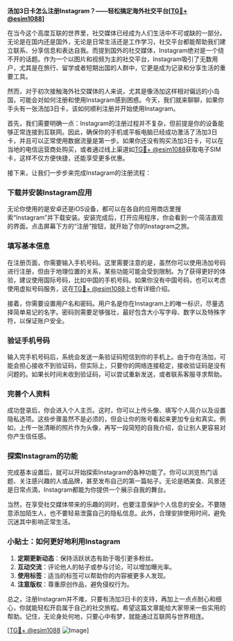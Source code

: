 **汤加3日卡怎么注册Instagram？——轻松搞定海外社交平台[[TG💪+ @esim1088](https://t.me/s/esim1088)]**

在当今这个高度互联的世界里，社交媒体已经成为人们生活中不可或缺的一部分。无论是在国内还是国外，无论是日常生活还是工作学习，社交平台都能帮助我们建立联系、分享信息和表达自我。而提到国外的社交媒体，Instagram绝对是一个绕不开的话题。作为一个以图片和视频为主的社交平台，Instagram吸引了无数用户，尤其是在旅行、留学或者短期出国的人群中，它更是成为记录和分享生活的重要工具。

然而，对于初次接触海外社交媒体的人来说，尤其是像汤加这样相对偏远的小岛国，可能会对如何注册和使用Instagram感到困惑。今天，我们就来聊聊，如果你手头有一张汤加3日卡，该如何顺利注册并开始使用Instagram。

首先，我们需要明确一点：Instagram的注册过程并不复杂，但前提是你的设备能够正常连接到互联网。因此，确保你的手机或平板电脑已经成功激活了汤加3日卡，并且可以正常使用数据流量是第一步。如果你还没有购买汤加3日卡，可以在当地的电信运营商处购买，或者通过线上渠道如[TG💪+ @esim1088](https://t.me/s/esim1088)获取电子SIM卡，这样不仅方便快捷，还能享受更多优惠。

接下来，让我们一步步来完成Instagram的注册流程：

### **下载并安装Instagram应用**

无论你使用的是安卓还是iOS设备，都可以在各自的应用商店里搜索“Instagram”并下载安装。安装完成后，打开应用程序，你会看到一个简洁直观的界面。点击屏幕下方的“注册”按钮，就开始了你的Instagram之旅。

### **填写基本信息**

在注册页面，你需要输入手机号码。这里需要注意的是，虽然你可以使用汤加号码进行注册，但由于地理位置的关系，某些功能可能会受到限制。为了获得更好的体验，建议使用国际号码，比如中国的手机号码。如果你没有中国号码，也可以考虑使用虚拟号码服务，这在[TG💪+ @esim1088](https://t.me/s/esim1088)上也有详细介绍。

接着，你需要设置用户名和密码。用户名是你在Instagram上的唯一标识，尽量选择简单易记的名字。密码则需要足够强壮，最好包含大小写字母、数字以及特殊字符，以保证账户安全。

### **验证手机号码**

输入完手机号码后，系统会发送一条验证码短信到你的手机上。由于你在汤加，可能会担心接收不到验证码，但实际上，只要你的网络连接稳定，接收验证码是没有问题的。如果长时间未收到验证码，可以尝试重新发送，或者联系客服寻求帮助。

### **完善个人资料**

成功登录后，你会进入个人主页。这时，你可以上传头像、填写个人简介以及设置隐私选项。这些步骤虽然不是必须的，但会让你的账号看起来更加专业和真实。例如，上传一张清晰的照片作为头像，再写一段简短的自我介绍，会让别人更容易对你产生信任感。

### **探索Instagram的功能**

完成基本设置后，就可以开始探索Instagram的各种功能了。你可以浏览热门话题、关注感兴趣的人或品牌，甚至发布自己的第一篇帖子。无论是晒美食、风景还是日常点滴，Instagram都能为你提供一个展示自我的舞台。

当然，在享受社交媒体带来的乐趣的同时，也要注意保护个人信息的安全。不要随意添加陌生人，也不要轻易泄露自己的隐私信息。此外，合理安排使用时间，避免沉迷其中影响正常生活。

### **小贴士：如何更好地利用Instagram**

1. **定期更新动态**：保持活跃状态有助于吸引更多粉丝。
2. **互动交流**：评论他人的帖子或参与讨论，可以增加曝光率。
3. **使用标签**：适当的标签可以帮助你的内容被更多人发现。
4. **注意版权**：尊重原创作品，避免侵权行为。

总之，注册Instagram并不难，只要有汤加3日卡的支持，再加上一点点耐心和细心，你就能轻松开启属于自己的社交旅程。希望这篇文章能给大家带来一些实用的帮助。记住，无论身处何地，只要心中有梦，就能通过互联网与世界相连。

[[TG💪+ @esim1088](https://t.me/s/esim1088) ![Image](https://i.postimg.cc/4NQfJmqS/Snipaste-2025-05-13-00-14-12.png)]
